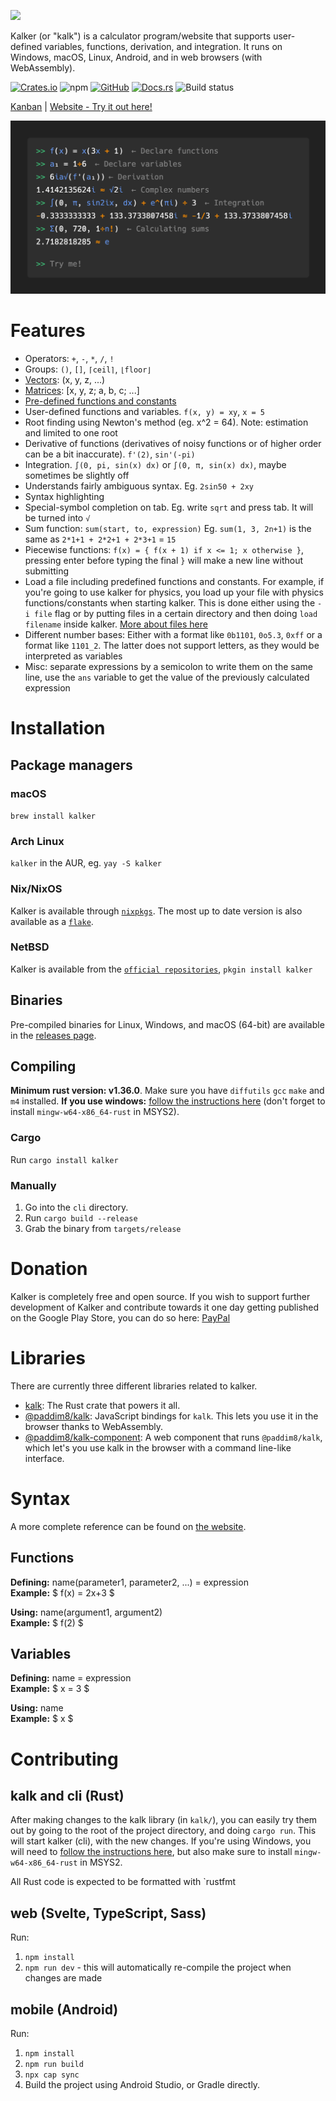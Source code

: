 ![](logo.png)

Kalker (or "kalk") is a calculator program/website that supports user-defined variables, functions, derivation, and integration. It runs on Windows, macOS, Linux, Android, and in web browsers (with WebAssembly).

[![Crates.io](https://img.shields.io/crates/v/kalker)](https://crates.io/crates/kalker) ![npm](https://img.shields.io/npm/v/@paddim8/kalk) [![GitHub](https://img.shields.io/github/license/PaddiM8/kalk)](https://github.com/PaddiM8/kalker/blob/master/LICENSE) [![Docs.rs](https://docs.rs/kalk/badge.svg)](https://docs.rs/kalk/latest/kalk/) ![Build status](https://img.shields.io/github/actions/workflow/status/PaddiM8/kalker/build.yml?branch=master&label=build%20%26%20test)

[Kanban](https://kolan.strct.net/Board/4RAdMjLDz) | [Website - Try it out here!](https://kalker.xyz)

<img src="preview.png" width="750">

# Features

* Operators: `+`, `-`, `*`, `/`, `!`
* Groups: `()`, `[]`, `⌈ceil⌉`, `⌊floor⌋`
* [Vectors](https://kalker.xyz/#vectors): (x, y, z, ...)
* [Matrices](https://kalker.xyz/#matrices): [x, y, z; a, b, c; ...]
* [Pre-defined functions and constants](https://kalker.xyz/#functions)
* User-defined functions and variables. `f(x, y) = xy`, `x = 5`
* Root finding using Newton's method (eg. x^2 = 64). Note: estimation and limited to one root
* Derivative of functions (derivatives of noisy functions or of higher order can be a bit inaccurate). `f'(2)`, `sin'(-pi)`
* Integration. `∫(0, pi, sin(x) dx)` or `∫(0, π, sin(x) dx)`, maybe sometimes be slightly off
* Understands fairly ambiguous syntax. Eg. `2sin50 + 2xy`
* Syntax highlighting
* Special-symbol completion on tab. Eg. write `sqrt` and press tab. It will be turned into `√`
* Sum function: `sum(start, to, expression)` Eg. `sum(1, 3, 2n+1)` is the same as `2*1+1 + 2*2+1 + 2*3+1` = `15`
* Piecewise functions: `f(x) = { f(x + 1) if x <= 1; x otherwise }`, pressing enter before typing the final `}` will make a new line without submitting
* Load a file including predefined functions and constants. For example, if you're going to use kalker for physics, you load up your file with physics functions/constants when starting kalker. This is done either using the `-i file` flag or by putting files in a certain directory and then doing `load filename` inside kalker. [More about files here](https://kalker.xyz/#files)
* Different number bases: Either with a format like `0b1101`, `0o5.3`, `0xff` or a format like `1101_2`. The latter does not support letters, as they would be interpreted as variables
* Misc: separate expressions by a semicolon to write them on the same line, use the `ans` variable to get the value of the previously calculated expression

# Installation

## Package managers

### macOS
`brew install kalker`

### Arch Linux
`kalker` in the AUR, eg. `yay -S kalker`

### Nix/NixOS
Kalker is available through [`nixpkgs`](https://search.nixos.org/packages?channel=unstable&show=kalker&from=0&size=50&sort=relevance&type=packages&query=kalker).
The most up to date version is also available as a [`flake`](https://search.nixos.org/flakes?channel=unstable&show=kalker&from=0&size=50&sort=relevance&type=packages&query=kalker).

### NetBSD
Kalker is available from the [`official repositories`](https://pkgsrc.se/math/kalker),
`pkgin install kalker`

## Binaries

Pre-compiled binaries for Linux, Windows, and macOS (64-bit) are available in the [releases page](https://github.com/PaddiM8/kalker/releases).

## Compiling

**Minimum rust version: v1.36.0**. Make sure you have `diffutils` `gcc` `make` and `m4` installed. **If you use windows:** [follow the instructions here](https://docs.rs/gmp-mpfr-sys/1.2.3/gmp_mpfr_sys/index.html#building-on-windows) (don't forget to install `mingw-w64-x86_64-rust` in MSYS2).

### Cargo

Run `cargo install kalker`

### Manually

1. Go into the `cli` directory.
2. Run `cargo build --release`
3. Grab the binary from `targets/release`

# Donation

Kalker is completely free and open source. If you wish to support further development of Kalker and contribute towards it one day getting published on the Google Play Store, you can do so here: [PayPal](https://paypal.me/oliverwaldemar)

# Libraries

There are currently three different libraries related to kalker.

* [kalk](https://crates.io/crates/kalk): The Rust crate that powers it all.
* [@paddim8/kalk](https://www.npmjs.com/package/@paddim8/kalk): JavaScript bindings for `kalk`. This lets you use it in the browser thanks to WebAssembly.
* [@paddim8/kalk-component](https://www.npmjs.com/package/@paddim8/kalk-component): A web component that runs `@paddim8/kalk`, which let's you use kalk in the browser with a command line-like interface.

# Syntax

A more complete reference can be found on [the website](https://kalker.xyz).

## Functions

**Defining:** name(parameter1, parameter2, ...) = expression\
**Example:** $ f(x) = 2x+3 $

**Using:** name(argument1, argument2)\
**Example:** $ f(2) $

## Variables

**Defining:** name = expression\
**Example:** $ x = 3 $

**Using:** name\
**Example:** $ x $

# Contributing

## kalk and cli (Rust)

After making changes to the kalk library (in `kalk/`), you can easily try them out by going to the root of the project directory, and doing `cargo run`. This will start kalker (cli), with the new changes. If you're using Windows, you will need to [follow the instructions here](https://docs.rs/gmp-mpfr-sys/1.2.3/gmp_mpfr_sys/index.html#building-on-windows), but also make sure to install `mingw-w64-x86_64-rust` in MSYS2.

All Rust code is expected to be formatted with `rustfmt

## web (Svelte, TypeScript, Sass)

Run:
1. `npm install`  
2. `npm run dev` - this will automatically re-compile the project when changes are made

## mobile (Android)

Run:  
1. `npm install`
2. `npm run build`
3. `npx cap sync`
4. Build the project using Android Studio, or Gradle directly.
